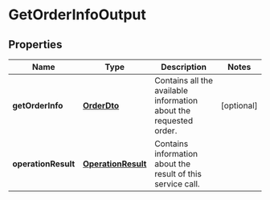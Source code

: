 
# GetOrderInfoOutput

## Properties
Name | Type | Description | Notes
------------ | ------------- | ------------- | -------------
**getOrderInfo** | [**OrderDto**](OrderDto.md) | Contains all the available information about the requested order. |  [optional]
**operationResult** | [**OperationResult**](OperationResult.md) | Contains information about the result of this service call. | 



